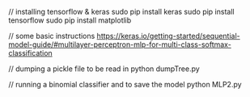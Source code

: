 // installing tensorflow & keras
sudo pip install keras
sudo pip install tensorflow
sudo pip install matplotlib

// some basic instructions
https://keras.io/getting-started/sequential-model-guide/#multilayer-perceptron-mlp-for-multi-class-softmax-classification

// dumping a pickle file to be read in
python dumpTree.py

// running a binomial classifier and to save the model
python MLP2.py
